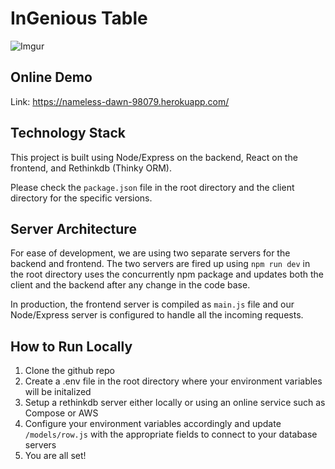 # InGenious Table

![Imgur](https://i.imgur.com/CNjkA4D.jpg)

## Online Demo
Link: https://nameless-dawn-98079.herokuapp.com/

## Technology Stack
This project is built using Node/Express on the backend, React on the frontend, and Rethinkdb (Thinky ORM).

Please check the `package.json` file in the root directory and the client directory for the specific versions.

## Server Architecture
For ease of development, we are using two separate servers for the backend and frontend. The two servers are fired up using `npm run dev` in the root directory uses the concurrently npm package and updates both the client and the backend after any change in the code base. 

In production, the frontend server is compiled as `main.js` file and our Node/Express server is configured to handle all the incoming requests.

## How to Run Locally
1. Clone the github repo
2. Create a .env file in the root directory where your environment variables will be initalized
3. Setup a rethinkdb server either locally or using an online service such as Compose or AWS
4. Configure your environment variables accordingly and update `/models/row.js` with the appropriate fields to connect to your database servers
5. You are all set!
